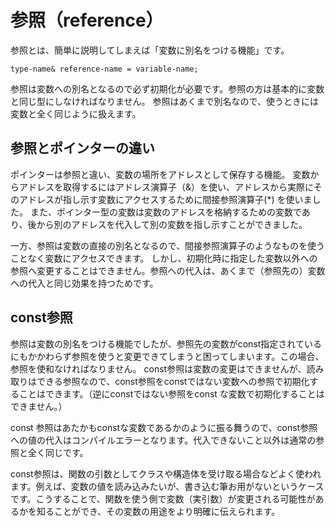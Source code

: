 # 参照（reference）
参照とは、簡単に説明してしまえば「変数に別名をつける機能」です。
```
type-name& reference-name = variable-name;
```

参照は変数への別名となるので必ず初期化が必要です。参照の方は基本的に変数と同じ型にしなければなりません。
参照はあくまで別名なので、使うときには変数と全く同じように扱えます。

## 参照とポインターの違い
ポインターは参照と違い、変数の場所をアドレスとして保存する機能。
変数からアドレスを取得するにはアドレス演算子（&）を使い、アドレスから実際にそのアドレスが指し示す変数にアクセスするために間接参照演算子(*) を使いました。
また、ポインター型の変数は変数のアドレスを格納するための変数であり、後から別のアドレスを代入して別の変数を指し示すことができました。

一方、参照は変数の直接の別名となるので、間接参照演算子のようなものを使うことなく変数にアクセスできます。
しかし、初期化時に指定した変数以外への参照へ変更することはできません。参照への代入は、あくまで（参照先の）変数への代入と同じ効果を持つためです。

## const参照
参照は変数の別名をつける機能でしたが、参照先の変数がconst指定されているにもかかわらず参照を使うと変更できてしまうと困ってしまいます。この場合、参照を使和なければなりません。 const参照は変数の変更はできませんが、読み取りはできる参照なので、const参照をconstではない変数への参照で初期化することはできます。（逆にconstではない参照をconst な変数で初期化することはできません。）

const 参照はあたかもconstな変数であるかのように振る舞うので、const参照への値の代入はコンパイルエラーとなります。代入できないこと以外は通常の参照と全く同じです。

const参照は、関数の引数としてクラスや構造体を受け取る場合などよく使われます。例えば、変数の値を読み込みたいが、書き込む筆お用がないというケースです。こうすることで、関数を使う側で変数（実引数）が変更される可能性があるかを知ることができ、その変数の用途をより明確に伝えられます。

